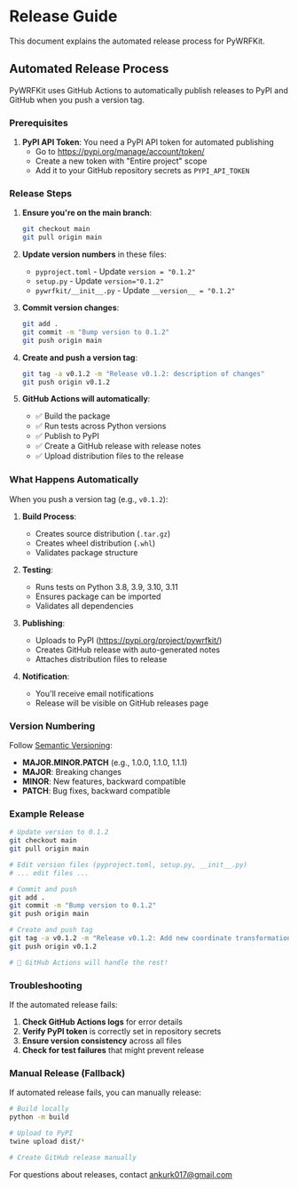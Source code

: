 # Release Guide

This document explains the automated release process for PyWRFKit.

## Automated Release Process

PyWRFKit uses GitHub Actions to automatically publish releases to PyPI and GitHub when you push a version tag.

### Prerequisites

1. **PyPI API Token**: You need a PyPI API token for automated publishing
   - Go to https://pypi.org/manage/account/token/
   - Create a new token with "Entire project" scope
   - Add it to your GitHub repository secrets as `PYPI_API_TOKEN`

### Release Steps

1. **Ensure you're on the main branch**:
   ```bash
   git checkout main
   git pull origin main
   ```

2. **Update version numbers** in these files:
   - `pyproject.toml` - Update `version = "0.1.2"`
   - `setup.py` - Update `version="0.1.2"`
   - `pywrfkit/__init__.py` - Update `__version__ = "0.1.2"`

3. **Commit version changes**:
   ```bash
   git add .
   git commit -m "Bump version to 0.1.2"
   git push origin main
   ```

4. **Create and push a version tag**:
   ```bash
   git tag -a v0.1.2 -m "Release v0.1.2: description of changes"
   git push origin v0.1.2
   ```

5. **GitHub Actions will automatically**:
   - ✅ Build the package
   - ✅ Run tests across Python versions
   - ✅ Publish to PyPI
   - ✅ Create a GitHub release with release notes
   - ✅ Upload distribution files to the release

### What Happens Automatically

When you push a version tag (e.g., `v0.1.2`):

1. **Build Process**:
   - Creates source distribution (`.tar.gz`)
   - Creates wheel distribution (`.whl`)
   - Validates package structure

2. **Testing**:
   - Runs tests on Python 3.8, 3.9, 3.10, 3.11
   - Ensures package can be imported
   - Validates all dependencies

3. **Publishing**:
   - Uploads to PyPI (https://pypi.org/project/pywrfkit/)
   - Creates GitHub release with auto-generated notes
   - Attaches distribution files to release

4. **Notification**:
   - You'll receive email notifications
   - Release will be visible on GitHub releases page

### Version Numbering

Follow [Semantic Versioning](https://semver.org/):
- **MAJOR.MINOR.PATCH** (e.g., 1.0.0, 1.1.0, 1.1.1)
- **MAJOR**: Breaking changes
- **MINOR**: New features, backward compatible
- **PATCH**: Bug fixes, backward compatible

### Example Release

```bash
# Update version to 0.1.2
git checkout main
git pull origin main

# Edit version files (pyproject.toml, setup.py, __init__.py)
# ... edit files ...

# Commit and push
git add .
git commit -m "Bump version to 0.1.2"
git push origin main

# Create and push tag
git tag -a v0.1.2 -m "Release v0.1.2: Add new coordinate transformation features"
git push origin v0.1.2

# 🎉 GitHub Actions will handle the rest!
```

### Troubleshooting

If the automated release fails:

1. **Check GitHub Actions logs** for error details
2. **Verify PyPI token** is correctly set in repository secrets
3. **Ensure version consistency** across all files
4. **Check for test failures** that might prevent release

### Manual Release (Fallback)

If automated release fails, you can manually release:

```bash
# Build locally
python -m build

# Upload to PyPI
twine upload dist/*

# Create GitHub release manually
```

For questions about releases, contact ankurk017@gmail.com 
